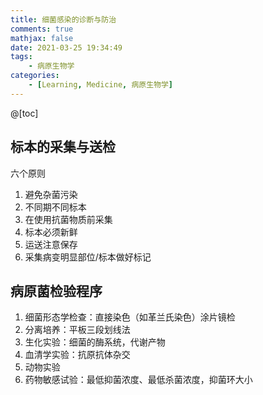 ```yaml
---
title: 细菌感染的诊断与防治
comments: true
mathjax: false
date: 2021-03-25 19:34:49
tags:
    - 病原生物学
categories:
    - [Learning, Medicine, 病原生物学]
---
```


@[toc]

<!-- more -->

## 标本的采集与送检

六个原则
1. 避免杂菌污染
2. 不同期不同标本
3. 在使用抗菌物质前采集
4. 标本必须新鲜
5. 运送注意保存
6. 采集病变明显部位/标本做好标记

## 病原菌检验程序

1. 细菌形态学检查：直接染色（如革兰氏染色）涂片镜检
2. 分离培养：平板三段划线法
3. 生化实验：细菌的酶系统，代谢产物
4. 血清学实验：抗原抗体杂交
5. 动物实验
6. 药物敏感试验：最低抑菌浓度、最低杀菌浓度，抑菌环大小


